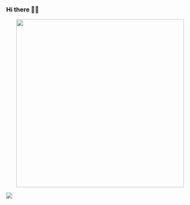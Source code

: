 ### Hi there 👋🏾

<p align="center">
 <img src="https://s3.gifyu.com/images/mountain-monks.gif" width="450" />
</p>

![](https://visitor-badge.glitch.me/badge?page_id=mchocho.mchocho)

<!--
**mchocho/mchocho** is a ✨ _special_ ✨ repository because its `README.md` (this file) appears on your GitHub profile.

Here are some ideas to get you started:

- 🔭 I’m currently working on ...
- 🌱 I’m currently learning ...
- 👯 I’m looking to collaborate on ...
- 🤔 I’m looking for help with ...
- 💬 Ask me about ...
- 📫 How to reach me: ...
- 😄 Pronouns: ...
- ⚡ Fun fact: ...
-->
